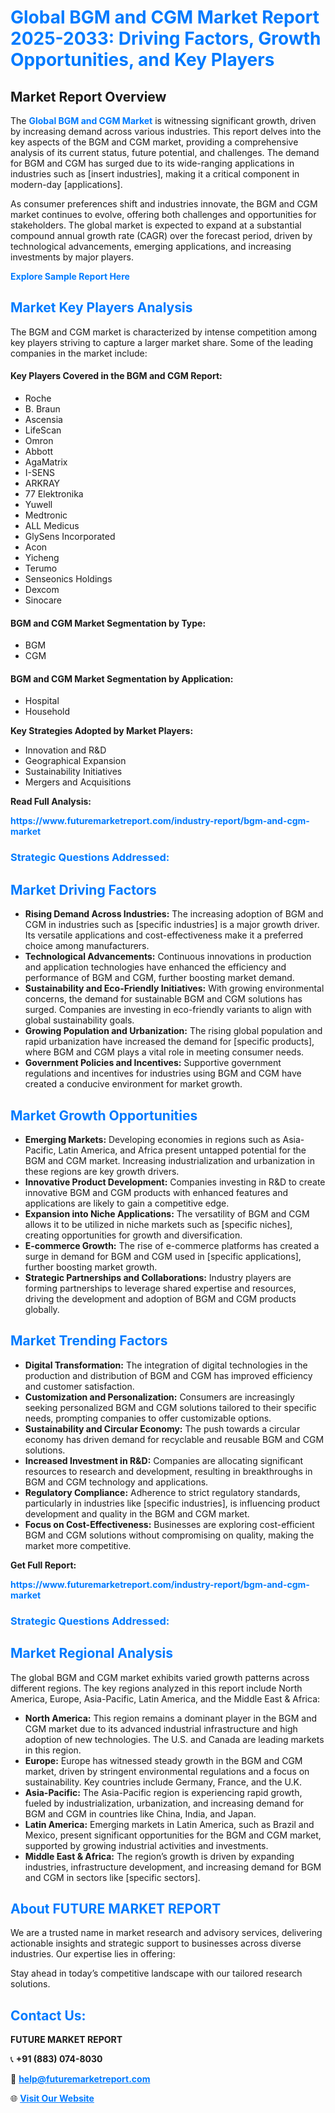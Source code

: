 <h1 style="color: #007BFF;">Global BGM and CGM Market Report 2025-2033: Driving Factors, Growth Opportunities, and Key Players</h1>

<section id="overview">
<h2>Market Report Overview</h2>
<p>The <a href="https://www.futuremarketreport.com/industry-report/bgm-and-cgm-market" style="color: #007BFF; text-decoration: none;"><strong>Global BGM and CGM Market</strong></a> is witnessing significant growth, driven by increasing demand across various industries. This report delves into the key aspects of the BGM and CGM market, providing a comprehensive analysis of its current status, future potential, and challenges. The demand for BGM and CGM has surged due to its wide-ranging applications in industries such as [insert industries], making it a critical component in modern-day [applications].</p>
<p>As consumer preferences shift and industries innovate, the BGM and CGM market continues to evolve, offering both challenges and opportunities for stakeholders. The global market is expected to expand at a substantial compound annual growth rate (CAGR) over the forecast period, driven by technological advancements, emerging applications, and increasing investments by major players.</p>
</section>

<section id="overview">
<p><a href="https://www.futuremarketreport.com/request-sample/reportId=79680" style="color: #007BFF; text-decoration: none;"><strong>Explore Sample Report Here</strong></a></p>
</section>

<section id="key-players">
<h2 style="color: #007BFF;">Market Key Players Analysis</h2>
<p>The BGM and CGM market is characterized by intense competition among key players striving to capture a larger market share. Some of the leading companies in the market include:</p>
<h4>Key Players Covered in the BGM and CGM Report:</h4>
<ul><li>Roche</li><li>B. Braun</li><li>Ascensia</li><li>LifeScan</li><li>Omron</li><li>Abbott</li><li>AgaMatrix</li><li>I-SENS</li><li>ARKRAY</li><li>77 Elektronika</li><li>Yuwell</li><li>Medtronic</li><li>ALL Medicus</li><li>GlySens Incorporated</li><li>Acon</li><li>Yicheng</li><li>Terumo</li><li>Senseonics Holdings</li><li>Dexcom</li><li>Sinocare</li></ul>
<h4>BGM and CGM Market Segmentation by Type:</h4>
<ul><li>BGM</li><li>CGM</li></ul>

<h4>BGM and CGM Market Segmentation by Application:</h4>
<ul><li>Hospital</li><li>Household</li></ul>
<p><strong>Key Strategies Adopted by Market Players:</strong></p>
<ul>
<li>Innovation and R&D</li>
<li>Geographical Expansion</li>
<li>Sustainability Initiatives</li>
<li>Mergers and Acquisitions</li>
</ul>
</section>

<section>
<p><strong>Read Full Analysis: </strong></p><a href="https://www.futuremarketreport.com/industry-report/bgm-and-cgm-market" style="color: #007BFF; text-decoration: none;"><strong>https://www.futuremarketreport.com/industry-report/bgm-and-cgm-market</strong></a>
<h3 style="color: #007BFF;">Strategic Questions Addressed:</h3>
</section>

<section id="driving-factors">
<h2 style="color: #007BFF;">Market Driving Factors</h2>
<ul>
<li><strong>Rising Demand Across Industries:</strong> The increasing adoption of BGM and CGM in industries such as [specific industries] is a major growth driver. Its versatile applications and cost-effectiveness make it a preferred choice among manufacturers.</li>
<li><strong>Technological Advancements:</strong> Continuous innovations in production and application technologies have enhanced the efficiency and performance of BGM and CGM, further boosting market demand.</li>
<li><strong>Sustainability and Eco-Friendly Initiatives:</strong> With growing environmental concerns, the demand for sustainable BGM and CGM solutions has surged. Companies are investing in eco-friendly variants to align with global sustainability goals.</li>
<li><strong>Growing Population and Urbanization:</strong> The rising global population and rapid urbanization have increased the demand for [specific products], where BGM and CGM plays a vital role in meeting consumer needs.</li>
<li><strong>Government Policies and Incentives:</strong> Supportive government regulations and incentives for industries using BGM and CGM have created a conducive environment for market growth.</li>
</ul>
</section>

<section id="growth-opportunities">
<h2 style="color: #007BFF;">Market Growth Opportunities</h2>
<ul>
<li><strong>Emerging Markets:</strong> Developing economies in regions such as Asia-Pacific, Latin America, and Africa present untapped potential for the BGM and CGM market. Increasing industrialization and urbanization in these regions are key growth drivers.</li>
<li><strong>Innovative Product Development:</strong> Companies investing in R&D to create innovative BGM and CGM products with enhanced features and applications are likely to gain a competitive edge.</li>
<li><strong>Expansion into Niche Applications:</strong> The versatility of BGM and CGM allows it to be utilized in niche markets such as [specific niches], creating opportunities for growth and diversification.</li>
<li><strong>E-commerce Growth:</strong> The rise of e-commerce platforms has created a surge in demand for BGM and CGM used in [specific applications], further boosting market growth.</li>
<li><strong>Strategic Partnerships and Collaborations:</strong> Industry players are forming partnerships to leverage shared expertise and resources, driving the development and adoption of BGM and CGM products globally.</li>
</ul>
</section>

<section id="trending-factors">
<h2 style="color: #007BFF;">Market Trending Factors</h2>
<ul>
<li><strong>Digital Transformation:</strong> The integration of digital technologies in the production and distribution of BGM and CGM has improved efficiency and customer satisfaction.</li>
<li><strong>Customization and Personalization:</strong> Consumers are increasingly seeking personalized BGM and CGM solutions tailored to their specific needs, prompting companies to offer customizable options.</li>
<li><strong>Sustainability and Circular Economy:</strong> The push towards a circular economy has driven demand for recyclable and reusable BGM and CGM solutions.</li>
<li><strong>Increased Investment in R&D:</strong> Companies are allocating significant resources to research and development, resulting in breakthroughs in BGM and CGM technology and applications.</li>
<li><strong>Regulatory Compliance:</strong> Adherence to strict regulatory standards, particularly in industries like [specific industries], is influencing product development and quality in the BGM and CGM market.</li>
<li><strong>Focus on Cost-Effectiveness:</strong> Businesses are exploring cost-efficient BGM and CGM solutions without compromising on quality, making the market more competitive.</li>
</ul>
</section>

<section>
<p><strong>Get Full Report: </strong></p><a href="https://www.futuremarketreport.com/industry-report/bgm-and-cgm-market" style="color: #007BFF; text-decoration: none;"><strong>https://www.futuremarketreport.com/industry-report/bgm-and-cgm-market</strong></a>
<h3 style="color: #007BFF;">Strategic Questions Addressed:</h3>
</section>


<section id="regional-analysis">
<h2 style="color: #007BFF;">Market Regional Analysis</h2>
<p>The global BGM and CGM market exhibits varied growth patterns across different regions. The key regions analyzed in this report include North America, Europe, Asia-Pacific, Latin America, and the Middle East & Africa:</p>
<ul>
<li><strong>North America:</strong> This region remains a dominant player in the BGM and CGM market due to its advanced industrial infrastructure and high adoption of new technologies. The U.S. and Canada are leading markets in this region.</li>
<li><strong>Europe:</strong> Europe has witnessed steady growth in the BGM and CGM market, driven by stringent environmental regulations and a focus on sustainability. Key countries include Germany, France, and the U.K.</li>
<li><strong>Asia-Pacific:</strong> The Asia-Pacific region is experiencing rapid growth, fueled by industrialization, urbanization, and increasing demand for BGM and CGM in countries like China, India, and Japan.</li>
<li><strong>Latin America:</strong> Emerging markets in Latin America, such as Brazil and Mexico, present significant opportunities for the BGM and CGM market, supported by growing industrial activities and investments.</li>
<li><strong>Middle East & Africa:</strong> The region’s growth is driven by expanding industries, infrastructure development, and increasing demand for BGM and CGM in sectors like [specific sectors].</li>
</ul>
</section>

<footer>
<h2 style="color: #007BFF;">About FUTURE MARKET REPORT</h2>
<p>We are a trusted name in market research and advisory services, delivering actionable insights and strategic support to businesses across diverse industries. Our expertise lies in offering:</p>

<p>Stay ahead in today’s competitive landscape with our tailored research solutions.</p>

<h2 style="color: #007BFF;">Contact Us:</h2>
<p><strong>FUTURE MARKET REPORT</strong></p>
<p>📞 <strong>+91 (883) 074-8030</strong></p>
<p>📧 <strong><a href="mailto:help@futuremarketreport.com" style="color: #007BFF;">help@futuremarketreport.com</a></strong></p>
<p>🌐 <strong><a href="https://www.futuremarketreport.com/" style="color: #007BFF;">Visit Our Website</a></strong></p>
</footer>